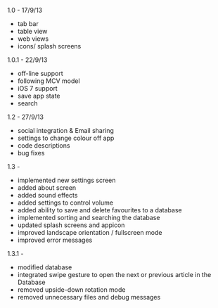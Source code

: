 1.0 - 17/9/13
+ tab bar
+ table view
+ web views
+ icons/ splash screens

1.0.1 - 22/9/13
+ off-line support
+ following MCV model
+ iOS 7 support
+ save app state
+ search

1.2 - 27/9/13
+ social integration & Email sharing
+ settings to change colour off app
+ code descriptions
+ bug fixes

1.3 -
+ implemented new settings screen
+ added about screen
+ added sound effects
+ added settings to control volume
+ added ability to save and delete favourites to a database
+ implemented sorting and searching the database
+ updated splash screens and appicon
+ improved landscape orientation / fullscreen mode
+ improved error messages

1.3.1 -
+ modified database
+ integrated swipe gesture to open the next or previous article in the Database
+ removed upside-down rotation mode
+ removed unnecessary files and debug messages
